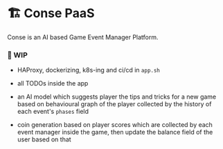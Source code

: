 


# 🏗 Conse PaaS

Conse is an AI based Game Event Manager Platform. 

### 📌 WIP

* HAProxy, dockerizing, k8s-ing and ci/cd in `app.sh`

* all TODOs inside the app

* an AI model which suggests player the tips and tricks for a new game based on behavioural graph of the player collected by the history of each event's `phases` field

* coin generation based on player scores which are collected by each event manager inside the game, then update the balance field of the user based on that

